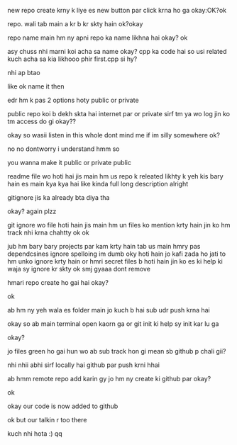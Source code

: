 
new repo create krny k liye es new button par click krna ho ga  okay:OK?ok

repo. wali tab main a kr b kr skty hain ok?okay

repo name main hm ny apni repo ka name likhna hai okay? ok

asy chuss nhi marni koi acha sa name okay? cpp ka code hai so usi related kuch acha sa 
kia likhooo phir first.cpp si hy?

nhi
ap btao 

like  ok name it then 

edr hm k pas 2 options hoty public or private 


public repo koi b dekh skta hai internet par or private sirf tm ya wo log jin ko tm access do gi okay??

okay so wasii listen in this whole dont mind me if im silly somewhere ok?


no no dontworry i understand hmm so 

you wanna make it public or private public 

readme file wo hoti hai jis main hm us repo k releated likhty k yeh kis bary hain es main kya kya hai like kinda full long description alright  


gitignore jis ka already bta diya tha 

okay? again plzz 

git ignore wo file hoti hain jis main hm un files ko mention krty hain jin ko hm track nhi krna chahtty ok ok 


jub hm bary bary projects par kam krty hain tab us main hmry pas dependcsines ignore spelloing im dumb oky hoti hain jo kafi zada ho jati to hm unko ignore krty hain or hmri secret files b hoti hain jin ko es ki help ki waja sy ignore kr skty ok smj gyaaa  dont remove

hmari repo create ho gai hai okay?

ok 

ab hm ny yeh wala es folder main jo kuch b hai sub udr push krna hai 


okay so ab main terminal open kaorn ga or git init ki help sy init kar lu ga 

okay?

jo files green ho gai hun wo ab sub track hon gi mean sb github p chali gii?


nhi nhii abhi sirf locally hai github par push krni hhai 

ab hmm remote repo add karin gy jo hm ny create ki github par okay?

ok 

okay our code is now added to github 

ok but our talkin r too there

kuch nhi hota :)  qq 